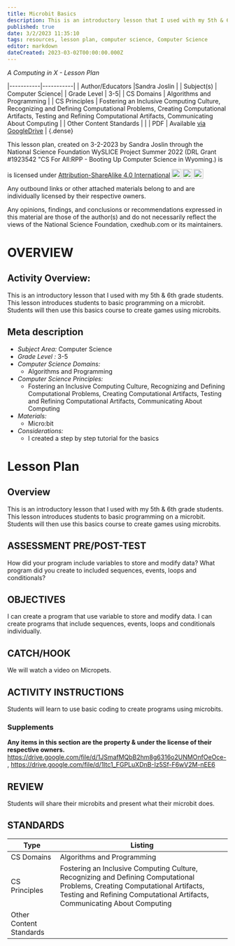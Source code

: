 ```yaml
---
title: Microbit Basics
description: This is an introductory lesson that I used with my 5th & 6th grade students. This lesson introduces students to basic programming on a microbit. Students will then use this basics course to create games using microbits.
published: true
date: 3/2/2023 11:35:10
tags: resources, lesson plan, computer science, Computer Science 
editor: markdown
dateCreated: 2023-03-02T00:00:00.000Z
---
```

*A Computing in X - Lesson Plan*

|-----------|-----------|
| Author/Educators |Sandra Joslin |
| Subject(s) | Computer Science|
| Grade Level | 3-5|
| CS Domains | Algorithms and Programming |
| CS Principles | Fostering an Inclusive Computing Culture, Recognizing and Defining Computational Problems, Creating Computational Artifacts, Testing and Refining Computational Artifacts, Communicating About Computing |
| Other Content Standards |  | 
| PDF | Available [via GoogleDrive]() |
{.dense}






This lesson plan, created on 3-2-2023 by Sandra Joslin through the National Science Foundation WySLICE Project Summer 2022 (DRL Grant #1923542 "CS For All:RPP - Booting Up Computer Science in Wyoming.) is  <p xmlns:cc="http://creativecommons.org/ns#" >  is licensed under <a href="http://creativecommons.org/licenses/by-sa/4.0/?ref=chooser-v1" target="_blank" rel="license noopener noreferrer" style="display:inline-block;">Attribution-ShareAlike 4.0 International<img style="height:22px!important;margin-left:3px;vertical-align:text-bottom;" src="https://mirrors.creativecommons.org/presskit/icons/cc.svg?ref=chooser-v1"><img style="height:22px!important;margin-left:3px;vertical-align:text-bottom;" src="https://mirrors.creativecommons.org/presskit/icons/by.svg?ref=chooser-v1"><img style="height:22px!important;margin-left:3px;vertical-align:text-bottom;" src="https://mirrors.creativecommons.org/presskit/icons/sa.svg?ref=chooser-v1"></a></p>


Any outbound links or other attached materials belong to and are individually licensed by their respective owners. 


Any opinions, findings, and conclusions or recommendations expressed in this material are those of the author(s) and do not necessarily reflect the views of the National Science Foundation, cxedhub.com or its maintainers.


# OVERVIEW
## Activity Overview:  
This is an introductory lesson that I used with my 5th & 6th grade students. This lesson introduces students to basic programming on a microbit. Students will then use this basics course to create games using microbits.
## Meta description
+ *Subject Area:* Computer Science 
+ *Grade Level :* 3-5 
+ *Computer Science Domains:*
   + Algorithms and Programming
+ *Computer Science Principles:*
   + Fostering an Inclusive Computing Culture, Recognizing and Defining Computational Problems, Creating Computational Artifacts, Testing and Refining Computational Artifacts, Communicating About Computing
+ *Materials:* 
   + Micro:bit
+ *Considerations:*
   + I created a step by step tutorial for the basics


# Lesson Plan
## Overview
This is an introductory lesson that I used with my 5th & 6th grade students. This lesson introduces students to basic programming on a microbit. Students will then use this basics course to create games using microbits.
## ASSESSMENT PRE/POST-TEST
How did your program include variables to store and modify data?  What program did you create to included sequences, events, loops and conditionals?
## OBJECTIVES
I can create a program that use variable to store and modify data. I can create programs that include sequences, events, loops and conditionals individually.


## CATCH/HOOK
We will watch a video on Micropets.


## ACTIVITY INSTRUCTIONS
Students will learn to use basic coding to create programs using microbits.


### Supplements
**Any items in this section are the property & under the license of their respective owners.**
https://drive.google.com/file/d/1JSmafMQbB2hm8g6316o2UNMOnfOeOce-, https://drive.google.com/file/d/1ltc1_FGPLuXDnB-Iz5Sf-F6wV2M-nEE6




## REVIEW
Students will share their microbits and present what their microbit does.
## STANDARDS        
| Type | Listing | 
|-----------|-----------|
| CS Domains  | Algorithms and Programming|
| CS Principles   | Fostering an Inclusive Computing Culture, Recognizing and Defining Computational Problems, Creating Computational Artifacts, Testing and Refining Computational Artifacts, Communicating About Computing|
| Other Content Standards |   |